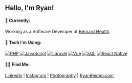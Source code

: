 ## Hello, I'm Ryan!

#### 🔭 Currently:
Working as a Software Developer at [Bernard Health](https://www.bernardhealth.com/).

#### 🚀 Tech I'm Using:
[![PHP](https://img.shields.io/badge/-PHP-8892bf?style=flat-square)](https://www.php.net/) [![JavaScript](https://img.shields.io/badge/-JavaScript-f0db4f?style=flat-square)](https://developer.mozilla.org/en-US/docs/Web/JavaScript) [![Laravel](https://img.shields.io/badge/-Laravel-ff2d20?style=flat-square)](https://laravel.com/) [![Vue](https://img.shields.io/badge/-Vue-41ba83?style=flat-square)](https://vuejs.org/) [![SQL](https://img.shields.io/badge/-SQL-eda719?style=flat-square)](https://en.wikipedia.org/wiki/SQL) [![React Native](https://img.shields.io/badge/-React%20Native-5AC3E0?style=flat-square)](https://reactnative.dev/)

#### 🤙🏼 Find Me:
[LinkedIn](https://www.linkedin.com/in/ryanbeiden/) | [Instagram](https://www.instagram.com/ryanbeiden/) | [Photography](https://ryan-beiden.squarespace.com/) | [RyanBeiden.com](https://ryanbeiden.com)
